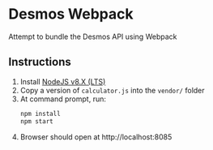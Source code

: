# Desmos Webpack

Attempt to bundle the Desmos API using Webpack

## Instructions

1. Install [NodeJS v8.X (LTS)](https://nodejs.org/en/download/)
1. Copy a version of `calculator.js` into the `vendor/` folder
1. At command prompt, run:
    ```cmd
    npm install
    npm start
    ```
1. Browser should open at http://localhost:8085
